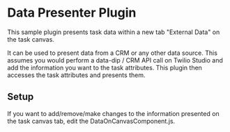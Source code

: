 # Data Presenter Plugin

This sample plugin presents task data within a new tab "External Data" on the task canvas.

It can be used to present data from a CRM or any other data source. This assumes you would perform a data-dip / CRM API call on Twilio Studio and add the information you want to the task attributes. This plugin then accesses the task attributes and presents them.

## Setup

If you want to add/remove/make changes to the information presented on the task canvas tab, edit the DataOnCanvasComponent.js.

```

